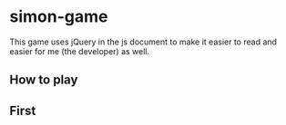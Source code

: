 # simon-game

This game uses jQuery in the js document to make it easier to read and easier for me (the developer) as well. 

## How to play

## First
